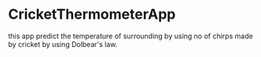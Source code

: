 # CricketThermometerApp

this app predict the temperature of surrounding by using no of chirps made by cricket by using Dolbear's law.
